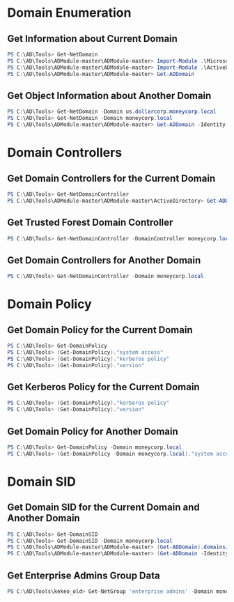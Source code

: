 # Domain Enumeration

## Get Information about Current Domain
```powershell
PS C:\AD\Tools> Get-NetDomain
PS C:\AD\Tools\ADModule-master\ADModule-master> Import-Module .\Microsoft.ActiveDirectory.Management.dll
PS C:\AD\Tools\ADModule-master\ADModule-master> Import-Module .\ActiveDirectory\ActiveDirectory.psd1
PS C:\AD\Tools\ADModule-master\ADModule-master> Get-ADDomain
```

## Get Object Information about Another Domain
```powershell
PS C:\AD\Tools> Get-NetDomain -Domain us.dollarcorp.moneycorp.local
PS C:\AD\Tools> Get-NetDomain -Domain moneycorp.local
PS C:\AD\Tools\ADModule-master\ADModule-master> Get-ADDomain -Identity moneycorp.local
```

# Domain Controllers

## Get Domain Controllers for the Current Domain
```powershell
PS C:\AD\Tools> Get-NetDomainController
PS C:\AD\Tools\ADModule-master\ADModule-master\ActiveDirectory> Get-ADDomainController
```

## Get Trusted Forest Domain Controller
```powershell
PS C:\AD\Tools> Get-NetDomainController -DomainController moneycorp.local
```

## Get Domain Controllers for Another Domain
```powershell
PS C:\AD\Tools> Get-NetDomainController -Domain moneycorp.local
```

# Domain Policy

## Get Domain Policy for the Current Domain
```powershell
PS C:\AD\Tools> Get-DomainPolicy
PS C:\AD\Tools> (Get-DomainPolicy)."system access"
PS C:\AD\Tools> (Get-DomainPolicy)."kerberos policy"
PS C:\AD\Tools> (Get-DomainPolicy)."version"
```

## Get Kerberos Policy for the Current Domain
```powershell
PS C:\AD\Tools> (Get-DomainPolicy)."kerberos policy"
PS C:\AD\Tools> (Get-DomainPolicy)."version"
```

## Get Domain Policy for Another Domain
```powershell
PS C:\AD\Tools> Get-DomainPolicy -Domain moneycorp.local
PS C:\AD\Tools> (Get-DomainPolicy -Domain moneycorp.local)."system access"
```

# Domain SID

## Get Domain SID for the Current Domain and Another Domain
```powershell
PS C:\AD\Tools> Get-DomainSID
PS C:\AD\Tools> Get-DomainSID -Domain moneycorp.local
PS C:\AD\Tools\ADModule-master\ADModule-master> (Get-ADDomain).domainsid
PS C:\AD\Tools\ADModule-master\ADModule-master> (Get-ADDomain -Identity moneycorp.local).domainsid
```

## Get Enterprise Admins Group Data
```powershell
PS C:\AD\Tools\kekeo_old> Get-NetGroup 'enterprise admins' -Domain moneycorp.local -FullData
```



